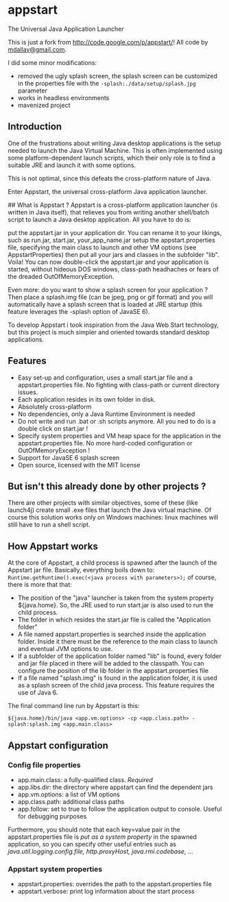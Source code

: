 appstart
========

The Universal Java Application Launcher

This is just a fork from http://code.google.com/p/appstart/! All code by mdallav@gmail.com.

I did some minor modifications:

* removed the ugly splash screen, the splash screen can be customized in the properties file with the `-splash:./data/setup/splash.jpg` parameter
* works in headless environments
* mavenized project


## Introduction
One of the frustrations about writing Java desktop applications is the setup needed to launch the Java Virtual Machine. This is often implemented using some platform-dependent launch scripts, which their only role is to find a suitable JRE and launch it with some options.

This is not optimal, since this defeats the cross-platform nature of Java.

Enter Appstart, the universal cross-platform Java application launcher.

## What is Appstart ?
Appstart is a cross-platform application launcher (is written in Java itself), that relieves you from writing another shell/batch script to launch a Java desktop application. All you have to do is:

put the appstart.jar in your application dir. You can rename it to your likings, such as run.jar, start.jar, your_app_name.jar
setup the appstart.properties file, specifying the main class to launch and other VM options (see AppstartProperties)
then put all your jars and classes in the subfolder "lib".
Voila! You can now double-click the appstart.jar and your application is started, without hideous DOS windows, class-path headhaches or fears of the dreaded OutOfMemoryException.

Even more: do you want to show a splash screen for your application ? Then place a splash.img file (can be jpeg, png or gif format) and you will automatically have a splash screen that is loaded at JRE startup (this feature leverages the -splash option of JavaSE 6).

To develop Appstart i took inspiration from the Java Web Start technology, but this project is much simpler and oriented towards standard desktop applications.

## Features

* Easy set-up and configuration, uses a small start.jar file and a appstart.properties file. No fighting with class-path or current directory issues.
* Each application resides in its own folder in disk.
* Absolutely cross-platform
* No dependencies, only a Java Runtime Environment is needed
* Do not write and run .bat or .sh scripts anymore. All you ned to do is a double click on start.jar !
* Specify system properties and VM heap space for the application in the appstart.properties file. No more hard-coded configuration or OutOfMemoryException !
* Support for JavaSE 6 splash screen
* Open source, licensed with the MIT license

## But isn't this already done by other projects ?
There are other projects with similar objectives, some of these (like launch4j) create small .exe files that launch the Java virtual machine. Of course this solution works only on Windows machines: linux machines will still have to run a shell script.

## How Appstart works

At the core of Appstart, a child process is spawned after the launch of the Appstart jar file. Basically, everything boils down to:
`Runtime.getRuntime().exec(<java process with parameters>);`
of course, there is more that that:
* The position of the "java" launcher is taken from the system property ${java.home}. So, the JRE used to run start.jar is also used to run the child process.
* The folder in which resides the start.jar file is called the "Application folder"
* A file named appstart.properties is searched inside the application folder. Inside it there must be the reference to the main class to launch and eventual JVM options to use.
* If a subfolder of the application folder named "lib" is found, every folder and jar file placed in there will be added to the classpath. You can configure the position of the lib folder in the appstart.properties file
* If a file named "splash.img" is found in the application folder, it is used as a splash screen of the child java process. This feature requires the use of Java 6.

The final command line run by Appstart is this:

`${java.home}/bin/java <app.vm.options> -cp <app.class.path> -splash:splash.img <app.main.class>`

## Appstart configuration

### Config file properties
* app.main.class: a fully-qualified class. *Required*
* app.libs.dir: the directory where appstart can find the dependent jars
* app.vm.options: a list of VM options
* app.class.path: additional class paths
* app.follow: set to true to follow the application output to console. Useful for debugging purposes

Furthermore, you should note that each key=value pair in the appstart.properties file is *put as a system property* in the spawned application, so you can specify other useful entries such as *java.util.logging.config.file, http.proxyHost, java.rmi.codebase*, ...

### Appstart system properties
* appstart.properties: overrides the path to the appstart.properties file
* appstart.verbose: print log information about the start process
